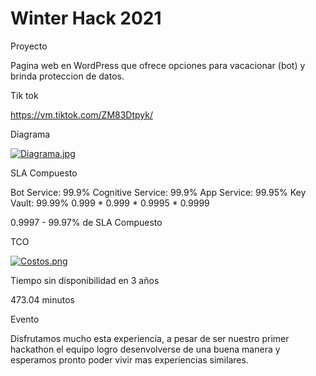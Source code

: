 # Winter Hack 2021

 Proyecto
 
Pagina web en WordPress que ofrece opciones para vacacionar (bot) y brinda proteccion de datos.

 Tik tok

https://vm.tiktok.com/ZM83Dtpyk/

 Diagrama

[![Diagrama.jpg](https://i.postimg.cc/PqnGh2gC/Diagrama.jpg)](https://postimg.cc/LJDQ3B6S)

 SLA Compuesto

Bot Service: 99.9% Cognitive Service: 99.9% App Service: 99.95% Key Vault: 99.99%
0.999 * 0.999 * 0.9995 * 0.9999

0.9997 - 99.97% de SLA Compuesto

 TCO

[![Costos.png](https://i.postimg.cc/QxnhLgN7/Costos.png)](https://postimg.cc/fJX6m99W)

 Tiempo sin disponibilidad en 3 años

473.04 minutos

 Evento
 
Disfrutamos mucho esta experiencia, a pesar de ser nuestro primer hackathon el equipo logro desenvolverse de una buena manera y esperamos pronto poder vivir mas experiencias similares.
